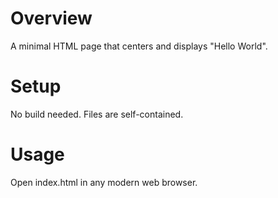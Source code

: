 # Overview
A minimal HTML page that centers and displays "Hello World".

# Setup
No build needed. Files are self-contained.

# Usage
Open index.html in any modern web browser.